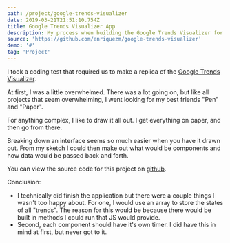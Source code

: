 ```yaml
---
path: /project/google-trends-visualizer
date: 2019-03-21T21:51:10.754Z
title: Google Trends Visualizer App
description: My process when building the Google Trends Visualizer for a coding test.
source: 'https://github.com/enriquezm/google-trends-visualizer'
demo: '#'
tag: 'Project'
---
```

I took a coding test that required us to make a replica of the [Google Trends Visualizer](https://trends.google.com/trends/hottrends/visualize?nrow=5&ncol=5). 

At first, I was a little overwhelmed. There was a lot going on, but like all projects that seem overwhelming, I went looking for my best friends "Pen" and "Paper".

For anything complex, I like to draw it all out. I get everything on paper, and then go from there.

Breaking down an interface seems so much easier when you have it drawn out. From my sketch I could then make out what would be components and how data would be passed back and forth.

You can view the source code for this project on [github](https://github.com/enriquezm/google-trends-visualizer).

Conclusion:

- I technically did finish the application but there were a couple things I wasn't too happy about. For one, I would use an array to store the states of all "trends". The reason for this would be because there would be built in methods I could run that JS would provide.
- Second, each component should have it's own timer. I did have this in mind at first, but never got to it.
